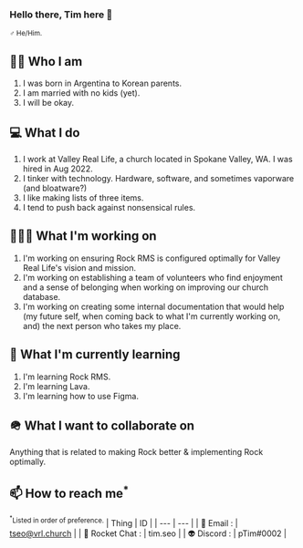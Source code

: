 ### Hello there, Tim here 👋
<sup>♂ He/Him.</sup>

## 🧑🏻‍ Who I am
<ol>
<li> I was born in Argentina to Korean parents.</li>
<li> I am married with no kids (yet).</li>
<li> I will be okay.</li>
</ol>

## 💻 What I do
<ol>
<li> I work at Valley Real Life, a church located in Spokane Valley, WA. I was hired in Aug 2022.</li>
<li> I tinker with technology. Hardware, software, and sometimes vaporware (and bloatware?)</li>
<li> I like making lists of three items.</li>
<li> I tend to push back against nonsensical rules.</li>
</ol>

## 🧑🏻‍💻 What I'm working on
<ol>
<li> I'm working on ensuring Rock RMS is configured optimally for Valley Real Life's vision and mission.</li>
<li> I'm working on establishing a team of volunteers who find enjoyment and a sense of belonging when working on improving our church database.</li>
<li> I'm working on creating some internal documentation that would help (my future self, when coming back to what I'm currently working on, and) the next person who takes my place.</li>
</ol>

## 🌱 What I'm currently learning
<ol>
<li> I'm learning Rock RMS.</li>
<li> I'm learning Lava.</li>
<li> I'm learning how to use Figma.</li>
</ol>

## 🪖 What I want to collaborate on
Anything that is related to making Rock better & implementing Rock optimally.

## 📫 How to reach me<sup>*</sup>
<sup><sup>*</sup>Listed in order of preference.</sup>
| Thing | ID |
| --- | --- |
| 📧 Email       : | tseo@vrl.church |
| 🚀 Rocket Chat : | tim.seo |
| 👽 Discord     : | pTim#0002 |
